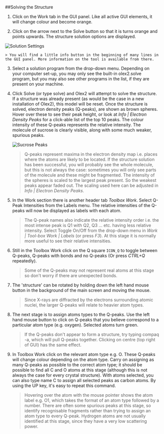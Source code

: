 ##Solving the Structure

1. Click on the Work tab in the GUI panel. Like all active GUI elements, it will change colour and become orange.

2. Click on the arrow next to the Solve button so that it is turns orange and points upwards. The structure solution options are displayed.

![Solution Settings](/images/solution_settings.png)

    > You will find a little info button in the beginning of many lines in the GUI panel. More information on the tool is available from there.

3. Select a solution program from the drop-down menu. Depending on your computer set-up, you may only see the built-in olex2.solve program, but you may also see other programs in the list, if they are present on your machine.

4. Click Solve (or type solve) and Olex2 will attempt to solve the structure. If a structure was already present (as would be the case in a new installation of Olex2), this model will be reset. Once the structure is solved, electron density peaks (Q-peaks), are shown as brown spheres. Hover over these to see their peak height, or look at _Info | Electron Density Peaks_ for a click-able list of the top 10 peaks. The colour intensity of these Q-peaks represents the relative intensity. The molecule of sucrose is clearly visible, along with some much weaker, spurious peaks.

    ![Sucrose Peaks](/images/sucrose_peaks.png)

    > Q-peaks represent maxima in the electron density map i.e. places where the atoms are likely to be located. If the structure solution has been successful, you will probably see the whole molecule, but this is not always the case: sometimes you will only see parts of the molecule and these might be fragmented. The intensity of the spheres is scaled to the largest peak present. So the weakest peaks appear faded out. The scaling used here can be adjusted in _Info | Electron Density Peaks_.

5. In the Work section there is another header tab _Toolbox Work_.  Select Q-Peak Intensities from the Labels menu. The relative intensities of the Q-peaks will now be displayed as labels with each atom.

    >The Q-peak names also indicate the relative intensity order i.e. the most intense peak is Q1 with Q2, Q3 ... etc. having less relative intensity. Select Toggle On/Off from the drop-down menu in _Work | Tool-box Work | Labels_ (or press _F3_). At this stage it is normally more useful to see their relative intensities.

6. Still in the Toolbox Work click on the Q square `ICON_Q` to toggle between Q-peaks, Q-peaks with bonds and no Q-peaks (Or press  _CTRL+Q_ repeatedly).

    > Some of the Q-peaks may not represent real atoms at this stage so don't worry if there are unexpected bonds.

7. The 'structure' can be rotated by holding down the left hand mouse button in the background of the main screen and moving the mouse.

    > Since X-rays are diffracted by the electrons surrounding atomic nuclei, the larger Q-peaks will relate to heavier atom types.

8. The next stage is to assign atoms types to the Q-peaks. Use the left hand mouse button to click on Q-peaks that you believe correspond to a particular atom type (e.g. oxygen). Selected atoms turn green.

    > If the Q-peaks don't appear to form a structure, try typing compaq -a, which will pull Q-peaks together. Clicking on centre   (top right of GUI) has the same effect.

9. In Toolbox Work click on the relevant atom type e.g. O. These Q-peaks will change colour depending on the atom type. Carry on assigning as many Q-peaks as possible to the correct atom type; it should be possible to find all C and O atoms at this stage (although this is not always the case for every crystal structure). With atoms selected, you can also type name C to assign all selected peaks as carbon atoms. By using the UP key, it's easy to repeat this command.

    > Hovering over the atom with the mouse pointer shows the atom label e.g. O1, which takes the format of an atom type followed by a number. There are often some spurious peaks at this stage, so identify recognisable fragments rather than trying to assign an atom type to every Q-peak. Hydrogen atoms are not usually identified at this stage, since they have a very low scattering power.
